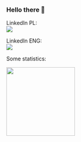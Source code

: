 ### Hello there 👋

LinkedIn PL:  
<a href="https://www.linkedin.com/in/kaczkowski-maciej"><img src="https://img.shields.io/badge/-Maciej%20Kaczkowski-0077B5?style=flat&logo=Linkedin&logoColor=white"/></a>

LinkedIn ENG:  
<a href="https://www.linkedin.com/in/kaczkowski-maciej/?locale=en_US"><img src="https://img.shields.io/badge/-Maciej%20Kaczkowski-0077B5?style=flat&logo=Linkedin&logoColor=white"/></a>  

Some statistics:  
<p align="left">
<a href="https://github.com/MKaczkow">
  <img height="180em" src="https://github-readme-stats-eight-theta.vercel.app/api/top-langs/?username=MKaczkow&layout=compact&langs_count=42&theme=algolia"/>
</a>
</p>
